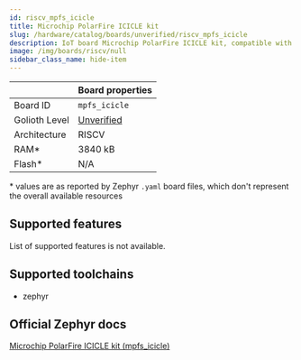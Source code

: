 ```yaml
---
id: riscv_mpfs_icicle
title: Microchip PolarFire ICICLE kit
slug: /hardware/catalog/boards/unverified/riscv_mpfs_icicle
description: IoT board Microchip PolarFire ICICLE kit, compatible with Golioth at unverified level.
image: /img/boards/riscv/null
sidebar_class_name: hide-item
---
```


[//]: # (This is an auto-generated file, do not edit! Changes to it will be lost upon re-generation)



|                | Board properties     |
| -------------  | -------------------- |
| Board ID       | `mpfs_icicle` |
| Golioth Level  | [Unverified](/hardware#unverified-boards) |
| Architecture   | RISCV |
| RAM*           | 3840 kB |
| Flash*         | N/A |

\* values are as reported by Zephyr `.yaml` board files, which don't represent the overall available resources



## Supported features

List of supported features is not available.

## Supported toolchains

* zephyr

## Official Zephyr docs

[Microchip PolarFire ICICLE kit (mpfs_icicle)](https://docs.zephyrproject.org/latest/boards/riscv/mpfs_icicle/doc/index.html)
